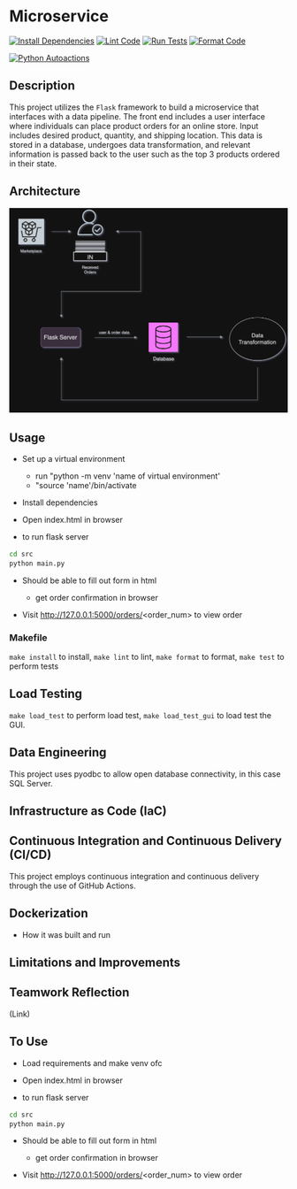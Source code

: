 # Microservice

[![Install Dependencies](https://github.com/mkeohane01/IDS706-Microservice/actions/workflows/install.yml/badge.svg)](https://github.com/mkeohane01/IDS706-Microservice/actions/workflows/workflow-name.yml)
[![Lint Code](https://github.com/mkeohane01/IDS706-Microservice/actions/workflows/lint.yml/badge.svg)](https://github.com/mkeohane01/IDS706-Microservice/actions/workflows/workflow-name.yml)
[![Run Tests](https://github.com/mkeohane01/IDS706-Microservice/actions/workflows/test.yml/badge.svg)](https://github.com/mkeohane01/IDS706-Microservice/actions/workflows/workflow-name.yml)
[![Format Code](https://github.com/mkeohane01/IDS706-Microservice/actions/workflows/format.yml/badge.svg)](https://github.com/mkeohane01/IDS706-Microservice/actions/workflows/workflow-name.yml)

[![Python Autoactions](https://github.com/mkeohane01/python_template/actions/workflows/main.yml/badge.svg)](https://github.com/mkeohane01/python_template/actions/workflows/main.yml)


## Description

This project utilizes the `Flask` framework to build a microservice that interfaces with a data pipeline. The front end includes a user interface where individuals can place product orders for an online store. Input includes desired product, quantity, and shipping location. This data is stored in a database, undergoes data transformation, and relevant information is passed back to the user such as the top 3 products ordered in their state. 

## Architecture

![Alt text](<architecture.png>)

## Usage

- Set up a virtual environment 
    - run "python -m venv 'name of virtual environment'
    - "source 'name'/bin/activate

- Install dependencies
 
- Open index.html in browser

-  to run flask server
```bash
cd src
python main.py
```
- Should be able to fill out form in html
    - get order confirmation in browser

- Visit http://127.0.0.1:5000/orders/<order_num> to view order

### Makefile
`make install` to install, `make lint` to lint, `make format` to format, `make test` to perform tests

## Load Testing
`make load_test` to perform load test, `make load_test_gui` to load test the GUI.

## Data Engineering 

This project uses pyodbc to allow open database connectivity, in this case SQL Server. 

## Infrastructure as Code (IaC)

## Continuous Integration and Continuous Delivery (CI/CD)

This project employs continuous integration and continuous delivery through the use of GitHub Actions.

## Dockerization

- How it was built and run

## Limitations and Improvements

## Teamwork Reflection

(Link)

## To Use

- Load requirements and make venv ofc

- Open index.html in browser

-  to run flask server
```bash
cd src
python main.py
```
- Should be able to fill out form in html
    - get order confirmation in browser

- Visit http://127.0.0.1:5000/orders/<order_num> to view order
